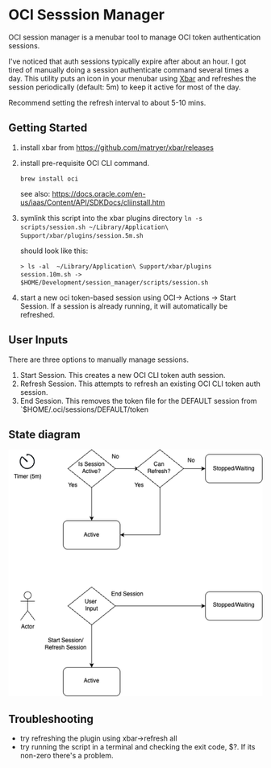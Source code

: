 # OCI Sesssion Manager
OCI session manager is a menubar tool to manage OCI token authentication sessions. 

I've noticed that auth sessions typically expire after about an hour. I got tired of manually doing a session authenticate command several times a day. 
This utility puts an icon in your menubar using [Xbar](https://github.com/matryer/xbar) and refreshes the session periodically (default: 5m) to keep it active for most of the day.

Recommend setting the refresh interval to about 5-10 mins.
## Getting Started
1. install xbar from https://github.com/matryer/xbar/releases
2. install pre-requisite OCI CLI command.
   ```
   brew install oci
   ```
   see also: https://docs.oracle.com/en-us/iaas/Content/API/SDKDocs/cliinstall.htm
3. symlink this script into the xbar plugins directory
  `ln -s scripts/session.sh ~/Library/Application\ Support/xbar/plugins/session.5m.sh`

   should look like this:
   ```
   > ls -al  ~/Library/Application\ Support/xbar/plugins
   session.10m.sh -> $HOME/Development/session_manager/scripts/session.sh
   ```
4. start a new oci token-based session using OCI-> Actions -> Start Session. If a session is already running,
   it will automatically be refreshed.

## User Inputs
There are three options to manually manage sessions. 
1. Start Session. This creates a new OCI CLI token auth session.
2. Refresh Session. This attempts to refresh an existing OCI CLI token auth session.
3. End Session. This removes the token file for the DEFAULT session from  `$HOME/.oci/sessions/DEFAULT/token
 
## State diagram
![Diagram](./images/state-diagram.png)

## Troubleshooting
* try refreshing the plugin using xbar->refresh all
* try running the script in a terminal and checking the exit code, $?. If its non-zero there's a problem.
